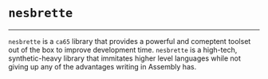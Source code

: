 # `nesbrette`
---

`nesbrette` is a ``ca65`` library that provides a powerful and comeptent toolset out of the box to improve development time. ``nesbrette`` is a high-tech, synthetic-heavy library that immitates higher level languages while not giving up any of the advantages writing in Assembly has.
